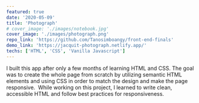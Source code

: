 ```yaml
---
featured: true
date: '2020-05-09'
title: 'Photograph'
# cover_image: './images/notebook.jpg'
cover_image: './images/photograph.png'
repo_link: 'https://github.com/Tanosimboangy/front-end-finals'
demo_link: 'https://jacquit-photograph.netlify.app/'
techs: ['HTML', 'CSS', 'Vanilla Javascript']
---
```


I built this app after only a few months of learning HTML and CSS. The goal was to create the whole page from scratch by utilizing semantic HTML elements and using CSS in order to match the design and make the page responsive.
​
While working on this project, I learned to write clean, accessible HTML and follow best practices for responsiveness.
